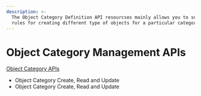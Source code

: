 ```yaml
---
description: >-
  The Object Category Definition API resourcses mainly allows you to set the
  rules for creating different type of objects for a particular category.
---
```


# Object Category Management APIs

[Object Category APIs](http://docs.sunbird.org/latest/apis/objectcategory/)

* Object Category Create, Read and Update
* Object Category Create, Read and Update&#x20;
